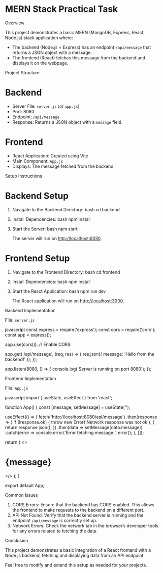 

# MERN Stack Practical Task

 Overview

This project demonstrates a basic MERN (MongoDB, Express, React, Node.js) stack application where:

- The backend (Node.js + Express) has an endpoint `/api/message` that returns a JSON object with a message.
- The frontend (React) fetches this message from the backend and displays it on the webpage.

 Project Structure

# Backend

- Server File: `server.js` (or `app.js`)
- Port: 8080
- Endpoint: `/api/message`
- Response: Returns a JSON object with a `message` field.

# Frontend

- React Application: Created using Vite
- Main Component: `App.js`
- Displays: The message fetched from the backend

 Setup Instructions

# Backend Setup

1. Navigate to the Backend Directory:
    bash
    cd backend
    

2. Install Dependencies:
    bash
    npm install
    

3. Start the Server:
    bash
    npm start
    

    The server will run on [http://localhost:8080](http://localhost:8080).

# Frontend Setup

1. Navigate to the Frontend Directory:
    bash
    cd frontend
    

2. Install Dependencies:
    bash
    npm install
    

3. Start the React Application:
    bash
    npm run dev
    

    The React application will run on [http://localhost:3000](http://localhost:3000).

 Backend Implementation

File: `server.js`

javascript
const express = require('express');
const cors = require('cors');
const app = express();

app.use(cors()); // Enable CORS

app.get('/api/message', (req, res) => {
  res.json({ message: 'Hello from the backend!' });
});

app.listen(8080, () => {
  console.log('Server is running on port 8080');
});


 Frontend Implementation

File: `App.js`

javascript
import { useState, useEffect } from 'react';

function App() {
  const [message, setMessage] = useState('');

  useEffect(() => {
    fetch('http://localhost:8080/api/message')
      .then(response => {
        if (!response.ok) {
          throw new Error('Network response was not ok');
        }
        return response.json();
      })
      .then(data => setMessage(data.message))
      .catch(error => console.error('Error fetching message:', error));
  }, []);

  return (
    <>
      <h1>{message}</h1>
    </>
  );
}

export default App;


 Common Issues

1. CORS Errors: Ensure that the backend has CORS enabled. This allows the frontend to make requests to the backend on a different port.
2. API Not Found: Verify that the backend server is running and the endpoint `/api/message` is correctly set up.
3. Network Errors: Check the network tab in the browser’s developer tools for any errors related to fetching the data.

 Conclusion

This project demonstrates a basic integration of a React frontend with a Node.js backend, fetching and displaying data from an API endpoint. 

Feel free to modify and extend this setup as needed for your projects.

